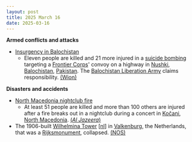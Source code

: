 ```yaml
---
layout: post
title: 2025 March 16
date: 2025-03-16
---
```



**Armed conflicts and attacks**

* [Insurgency in Balochistan](https://en.wikipedia.org/wiki/Insurgency_in_Balochistan "Insurgency in Balochistan")
  + Eleven people are killed and 21 more injured in a [suicide bombing](https://en.wikipedia.org/wiki/Suicide_attack "Suicide attack") targeting a [Frontier Corps](https://en.wikipedia.org/wiki/Frontier_Corps "Frontier Corps")' convoy on a highway in [Nushki](https://en.wikipedia.org/wiki/Nushki "Nushki"), [Balochistan](https://en.wikipedia.org/wiki/Balochistan%2C_Pakistan "Balochistan, Pakistan"), [Pakistan](https://en.wikipedia.org/wiki/Pakistan "Pakistan"). The [Balochistan Liberation Army](https://en.wikipedia.org/wiki/Balochistan_Liberation_Army "Balochistan Liberation Army") claims responsibility. [(Wion)](https://www.wionews.com/south-asia/major-explosion-near-convoy-in-balochistans-noshki-in-pakistan-8858248)

**Disasters and accidents**

* [North Macedonia nightclub fire](https://en.wikipedia.org/wiki/North_Macedonia_nightclub_fire "North Macedonia nightclub fire")
  + At least 51 people are killed and more than 100 others are injured after a fire breaks out in a nightclub during a concert in [Kočani](https://en.wikipedia.org/wiki/Ko%C4%8Dani "Kočani"), [North Macedonia](https://en.wikipedia.org/wiki/North_Macedonia "North Macedonia"). [(*Al Jazeera*)](https://www.aljazeera.com/news/2025/3/16/at-least-51-people-killed-in-nightclub-fire-in-north-macedonia)
* The 1906-built [Wilhelmina Tower](/w/index.php?title=Wilhelminatoren&action=edit&redlink=1 "Wilhelminatoren (page does not exist)") [[nl](https://nl.wikipedia.org/wiki/Wilhelminatoren_%28Valkenburg%29 "nl:Wilhelminatoren (Valkenburg)")] in [Valkenburg](https://en.wikipedia.org/wiki/Valkenburg "Valkenburg"), the Netherlands, that was a [Rijksmonument](https://en.wikipedia.org/wiki/Rijksmonument "Rijksmonument"), collapsed. [(NOS)](https://nos.nl/artikel/2559802-wilhelminatoren-ingestort-in-valkenburg-oorzaak-onbekend)

